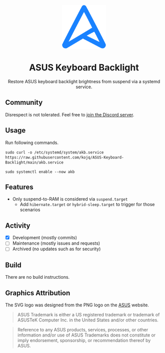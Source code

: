 <div align=center>
  <img src=LOGO.svg height=140/>

  # ASUS Keyboard Backlight

  Restore ASUS keyboard backlight brightness from suspend via a systemd service.
</div>

## Community

Disrespect is not tolerated. Feel free to [join the Discord server](https://discord.com/invite/C6NdvU5bzN).

## Usage

Run following commands.

```
sudo curl -o /etc/systemd/system/akb.service https://raw.githubusercontent.com/kojq/ASUS-Keyboard-Backlight/main/akb.service
```
```
sudo systemctl enable --now akb
```

## Features

- Only suspend-to-RAM is considered via `suspend.target`
  - Add `hibernate.target` or `hybrid-sleep.target` to trigger for those scenarios

## Activity

- [x] Development (mostly commits)
- [ ] Maintenance (mostly issues and requests)
- [ ] Archived (no updates such as for security)

## Build

There are no build instructions.

## Graphics Attribution

The SVG logo was designed from the PNG logo on the [ASUS](https://asus.com) website.

> ASUS Trademark is either a US registered trademark or trademark of ASUSTeK Computer Inc. in the United States and/or other countries.

> Reference to any ASUS products, services, processes, or other information and/or use of ASUS Trademarks does not constitute or imply endorsement, sponsorship, or recommendation thereof by ASUS.
